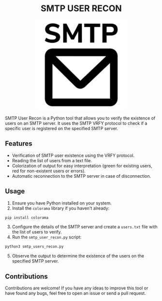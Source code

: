 <h1 align="center">SMTP USER RECON</h1>


<p align="center">
<img src='./Images/images.png' alt='logo' width='300'/>
</p>

SMTP User Recon is a Python tool that allows you to verify the existence of users on an SMTP server. It uses the SMTP VRFY protocol to check if a specific user is registered on the specified SMTP server.

## Features
- Verification of SMTP user existence using the VRFY protocol.
- Reading the list of users from a text file.
- Colorization of output for easy interpretation (green for existing users, red for non-existent users or errors).
- Automatic reconnection to the SMTP server in case of disconnection.

## Usage

1. Ensure you have Python installed on your system.
2. Install the `colorama` library if you haven't already:
```python
pip install colorama
```
3. Configure the details of the SMTP server and create a `users.txt` file with the list of users to verify.
4. Run the `smtp_user_recon.py` script:
```python
python3 smtp_users_recon.py
```
5. Observe the output to determine the existence of the users on the specified SMTP server.

## Contributions

Contributions are welcome! If you have any ideas to improve this tool or have found any bugs, feel free to open an issue or send a pull request.

